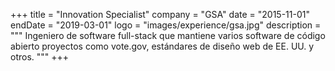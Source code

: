 +++
title = "Innovation Specialist"
company = "GSA"
date = "2015-11-01"
endDate = "2019-03-01"
logo = "images/experience/gsa.jpg"
description = """
Ingeniero de software full-stack que mantiene varios software de código abierto
proyectos como vote.gov, estándares de diseño web de EE. UU. y otros.
"""
+++

